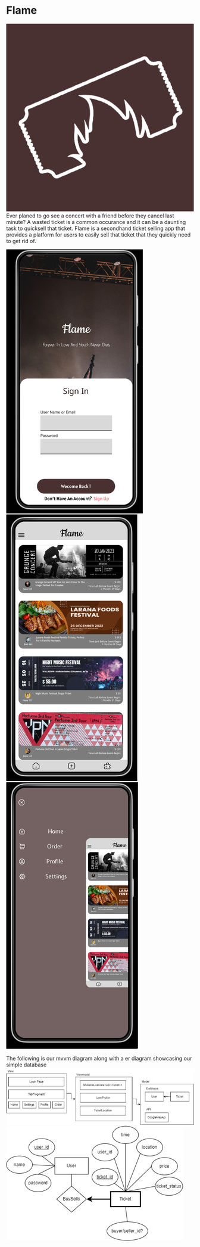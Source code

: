 # Flame

![icon](/public/icon.png)
Ever planed to go see a concert with a friend before they cancel last minute? A wasted
ticket is a common occurance and it can be a daunting task to quicksell that ticket. 
Flame is a secondhand ticket selling app that provides a platform for users to 
easily sell that ticket that they quickly need to get rid of.

![home](/public/signin-page.png)
![home](/public/home-page.png)
![home](/public/drawer-page.png)

The following is our mvvm diagram along with a er diagram showcasing our simple database
![mvvm](/public/mvvm.png)
![er-diagram](/public/er%20diagram.png)